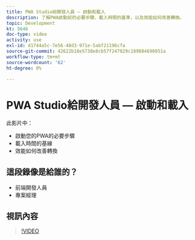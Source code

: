 ```yaml
---
title: PWA Studio給開發人員 — 啟動和載入
description: 了解PWA啟動前的必要步驟、載​入時間的基​準，以及效能如何改善轉換。
topic: Development
kt: 5646
doc-type: video
activity: use
exl-id: d1744a5c-7e56-48d3-971e-5abf21196cfa
source-git-commit: 42622b18e5738e8cb57f247029c189884698851a
workflow-type: tm+mt
source-wordcount: '62'
ht-degree: 0%

---
```


# PWA Studio給開發人員 — 啟動和載入

此影片中：

- 啟動您的PWA的必要步&#x200B;驟
- 載入時間的基&#x200B;線
- 效能如何改善轉換

## 這段錄像是給誰的？

- 前端開發人員
- 專案經理

## 視訊內容

>[!VIDEO](https://video.tv.adobe.com/v/35717?quality=12&learn=on)
